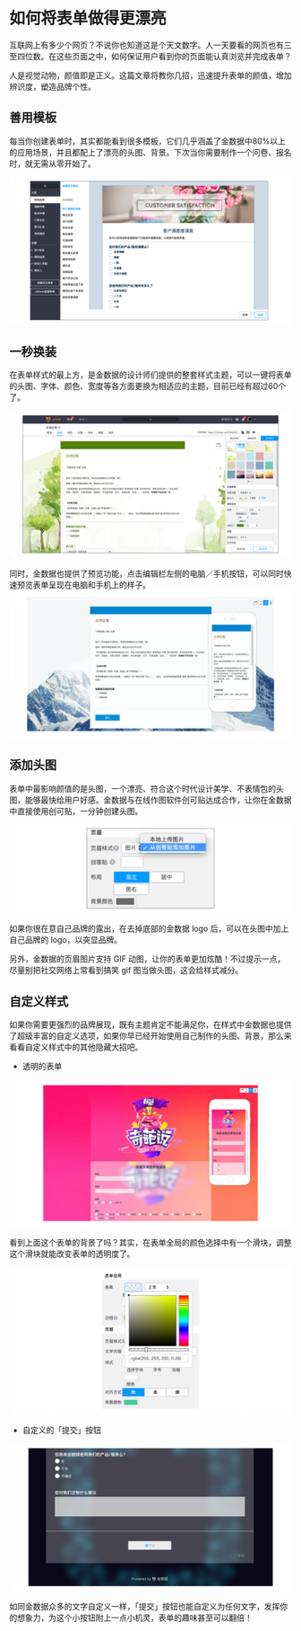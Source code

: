 # 如何将表单做得更漂亮

互联网上有多少个网页？不说你也知道这是个天文数字。人一天要看的网页也有三至四位数。在这些页面之中，如何保证用户看到你的页面能认真浏览并完成表单？

人是视觉动物，颜值即是正义。这篇文章将教你几招，迅速提升表单的颜值，增加辨识度，塑造品牌个性。

## 善用模板

每当你创建表单时，其实都能看到很多模板，它们几乎涵盖了金数据中80%以上的应用场景，并且都配上了漂亮的头图、背景。下次当你需要制作一个问卷、报名时，就无需从零开始了。

![](/assets/从模板创建.png)

## 一秒换装

在表单样式的最上方，是金数据的设计师们提供的整套样式主题，可以一键将表单的头图、字体、颜色、宽度等各方面更换为相适应的主题，目前已经有超过60个了。

![](/assets/全局样式.png)

同时，金数据也提供了预览功能，点击编辑栏左侧的电脑／手机按钮，可以同时快速预览表单呈现在电脑和手机上的样子。
![](/assets/样式预览.png)

## 添加头图

表单中最影响颜值的是头图，一个漂亮、符合这个时代设计美学、不表情包的头图，能够最快给用户好感。金数据与在线作图软件创可贴达成合作，让你在金数据中直接使用创可贴，一分钟创建头图。

![](/assets/从创客贴添加.png)

如果你很在意自己品牌的露出，在去掉底部的金数据 logo 后，可以在头图中加上自己品牌的 logo，以突显品牌。

另外，金数据的页眉图片支持 GIF 动图，让你的表单更加炫酷！不过提示一点，尽量别把社交网络上常看到搞笑 gif 图当做头图，这会给样式减分。

## 自定义样式

如果你需要更强烈的品牌展现，既有主题肯定不能满足你，在样式中金数据也提供了超级丰富的自定义选项，如果你早已经开始使用自己制作的头图、背景，那么来看看自定义样式中的其他隐藏大招吧。

* 透明的表单

![](/assets/表单透明.png)

看到上面这个表单的背景了吗？其实，在表单全局的颜色选择中有一个滑块，调整这个滑块就能改变表单的透明度了。

![](/assets/表单透明调节.png)

* 自定义的「提交」按钮

![](/assets/提交按钮.png)

如同金数据众多的文字自定义一样，「提交」按钮也能自定义为任何文字，发挥你的想象力，为这个小按钮附上一点小机灵，表单的趣味甚至可以翻倍！

